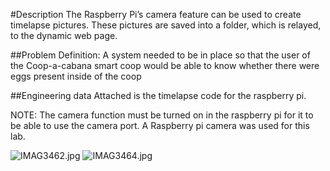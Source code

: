 #Description
The Raspberry Pi’s camera feature can be used to create timelapse pictures. These pictures are saved into a folder, which is relayed, to the dynamic web page.  

##Problem Definition: A system needed to be in place so that the user of the Coop-a-cabana smart coop would be able to know whether there were eggs present inside of the coop

##Engineering data
Attached is the timelapse code for the raspberry pi. 

NOTE: The camera function must be turned on in the raspberry pi for it to be able to use the camera port. 
A Raspberry pi camera was used for this lab.

![IMAG3462.jpg](https://bitbucket.org/repo/BgdaKR7/images/442406342-IMAG3462.jpg)
![IMAG3464.jpg](https://bitbucket.org/repo/BgdaKR7/images/1747678405-IMAG3464.jpg)